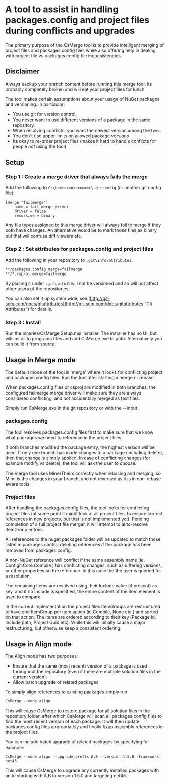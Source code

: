 # A tool to assist in handling packages.config and project files during conflicts and upgrades

The primary purpose of the CsMerge tool is to provide intelligent merging of project files and packages.config files while also offering help in dealing with project file vs packages.config file inconsistencies.

## Disclaimer
Always backup your branch content before running this merge tool, its probably completely broken and will
eat your project files for lunch.

The tool makes certain assumptions about your usage of NuGet packages and versioning. In particular:

- You use git for version control.
- You never want to use different versions of a package in the same repository.
- When resolving conflicts, you want the newest version among the two.
- You don´t use upper limits on allowed package versions
- Its okay to re-order project files (makes it hard to handle conflicts for people *not* using the tool)

## Setup

### Step 1 : Create a merge driver that always fails the merge
Add the following to `C:\Users\<username>\.gitconfig` (or another git config file):

    [merge "failmerge"]
    	name = fail merge driver
    	driver = false
        recursive = binary

Any file types assigned to this merge driver will always fail to merge if they both have changes.
An alternative would be to mark those files as binary, but that will confuse diff viewers etc.

### Step 2 : Set attributes for packages.config and project files
Add the following in your repository to `.git\info\attributes`:

    **/packages.config merge=failmerge
    **/*.csproj merge=failmerge
    
By placing it under `.git\info` it will not be versioned and so will not affect other users of the repositories.

You can also set it up system wide, see [http://git-scm.com/docs/gitattributes](http://git-scm.com/docs/gitattributes "Git Attributes") for details.

### Step 3 : Install
Run the binaries\CsMerge.Setup.msi installer. The installer has no UI, but will install to programs files
and add CsMerge.exe to path. Alternatively you can build it from source.

## Usage in Merge mode
The default mode of the tool is 'merge' where it looks for conflicting project and packages.config files. Run the tool after starting a merge or rebase.

When packages.config files or csproj are modified in both branches, the configured failmerge merge driver
will make sure they are always considered conflicting, and not accidentally merged as text files.

Simply run CsMerge.exe in the git repository or with the --input <root folder path>.

### packages.config
The tool resolves packages.config files first to make sure that we know what packages we need to reference 
in the project files.

If both branches modified the package entry, the highest version will be used. If only one branch has made changes to a package (including delete), then that change is simply applied. In case of conflicting changes (for example modify vs delete), the tool will ask the user to choose.

The merge tool uses Mine/Theirs correctly when rebasing and merging, so Mine is the changes in your branch, and not reversed as it is in non-rebase aware tools.

### Project files
After handling the packages.config files, the tool looks for conflicting project files (at some point it might look at all project files, to ensure correct references in new projects, but that is not implemented yet). Pending completion of a full project file merger, it will attempt to auto-resolve ItemGroup entries. 

All references to the nuget packages folder will be updated to match those listed in packages.config, deleting
references if the package has been removed from packages.config.

A non-NuGet reference will conflict if the same assembly name (ie. Configit.Core.Compile ) has conflicting changes, such as differing versions, or other properties on the reference. In this case the the user is queried for a resolution.

The remaining items are resolved using their Include value (if present) as key, and if no Include is specified, the entire content of the item element is used to compare.

In the current implementation the project files ItemGroups are restructured to have one ItemGroup per item action (ie Compile, None etc.) and sorted on that action. The items are ordered according to their key (Package Id, Include path, Project Guid etc). While this will initially cause a major restructuring, but otherwise keep a consistent ordering.

## Usage in Align mode
The Align mode has two purposes:
- Ensure that the same (most recent) version of a package is used throughout the repository (even if there are multiple solution files in the current version).
- Allow batch upgrade of related packages

To simply align references to existing packages simply run:

```
CsMerge --mode align
```

This will cause CsMerge to restore package for all solution files in the repository folder, after which CsMerge will scan all packages.config files to find the most recent version of each package. It will then update packages.config files appropriately and finally fixup assembly references in the project files.

You can include batch upgrade of related packages by specifying for example:

```
CsMerge --mode align --upgrade-prefix A.B --version 1.5.0 -framework net45
```

This will cause CsMerge to upgrade any currently installed packages with an Id starting with A.B to version 1.5.0 and targeting net45.